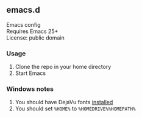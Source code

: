 ## emacs.d

Emacs config  
Requires Emacs 25+  
License: public domain

### Usage

1. Clone the repo in your home directory
2. Start Emacs

### Windows notes

1. You should have DejaVu fonts [installed](http://dejavu-fonts.org/wiki/Download)
2. You should set `%HOME%` to `%HOMEDRIVE%%HOMEPATH%`
